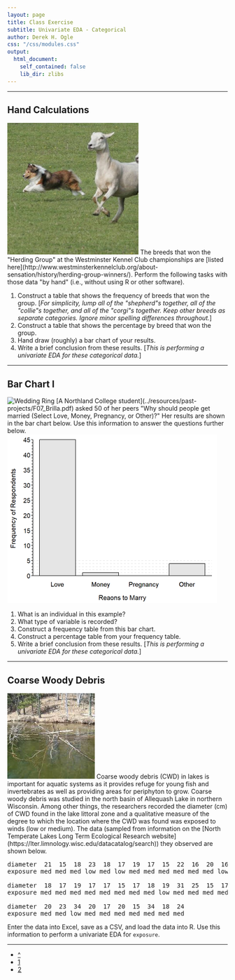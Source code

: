```yaml
---
layout: page
title: Class Exercise
subtitle: Univariate EDA - Categorical
author: Derek H. Ogle
css: "/css/modules.css"
output:
  html_document:
    self_contained: false
    lib_dir: zlibs
---
```






----

## Hand Calculations
<img src="zimgs/sheltie-herding.jpg" alt="Sheltie Herding" class="img-right">
The breeds that won the "Herding Group" at the Westminster Kennel Club championships are [listed here](http://www.westminsterkennelclub.org/about-sensation/history/herding-group-winners/). Perform the following tasks with those data "by hand" (i.e., without using R or other software).

1. Construct a table that shows the frequency of breeds that won the group. [*For simplicity, lump all of the "shepherd"s together, all of the "collie"s together, and all of the "corgi"s together. Keep other breeds as separate categories. Ignore minor spelling differences throughout.*]
1. Construct a table that shows the percentage by breed that won the group.
1. Hand draw (roughly) a bar chart of your results.
1. Write a brief conclusion from these results. [*This is performing a univariate EDA for these categorical data.*]

----

## Bar Chart I
<img src="http://derekogle.com/NCMTH107/modules/CE/zimgs/weddingring.jpg" alt="Wedding Ring" class="img-right">
[A Northland College student](../resources/past-projects/F07_Brilla.pdf) asked 50 of her peers "Why should people get married (Select Love, Money, Pregnancy, or Other)?"  Her results are shown in the bar chart below. Use this information to answer the questions further below.

<img src="UEDACat_CE1_files/figure-html/unnamed-chunk-3-1.png" width="480" />

1. What is an individual in this example?
1. What type of variable is recorded?
1. Construct a frequency table from this bar chart.
1. Construct a percentage table from your frequency table.
1. Write a brief conclusion from these results. [*This is performing a univariate EDA for these categorical data.*]

----

## Coarse Woody Debris
<img src="zimgs/cwd2.jpg" alt="CWD" class="img-right">
Coarse woody debris (CWD) in lakes is important for aquatic systems as it provides refuge for young fish and invertebrates as well as providing areas for periphyton to grow. Coarse woody debris was studied in the north basin of Allequash Lake in northern Wisconsin. Among other things, the researchers recorded the diameter (cm) of CWD found in the lake littoral zone and a qualitative measure of the degree to which the location where the CWD was found was exposed to winds (low or medium). The data (sampled from information on the [North Temperate Lakes Long Term Ecological Research website](https://lter.limnology.wisc.edu/datacatalog/search)) they observed are shown below.

<pre>
diameter  21  15  18  23  18  17  19  17  15  22  16  20  16  17  18  15  16  24  24  23
exposure med med med low med low med med med med med med low med med med med low med med

diameter  18  17  19  17  17  15  17  18  19  31  25  15  17  34  16  18  19  15  16  15
exposure med med med med med med med med low med med med med low low med med med low med

diameter  20  23  34  20  17  20  15  34  18  24
exposure med med low med med med med med med med
</pre>

Enter the data into Excel, save as a CSV, and load the data into R. Use this information to perform a univariate EDA for `exposure`.

----

<div class="text-center">
<ul class="pagination pagination-lg">
  <li><a href="../UEDACat.html">^</a></li>
  <li class="active"><a href="#">1</a></li>
  <li><a href="UEDACat_CE2.html">2</a></li>
</ul>
